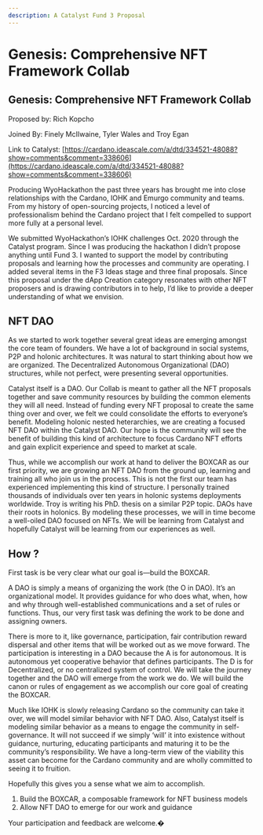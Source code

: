 ```yaml
---
description: A Catalyst Fund 3 Proposal
---
```


# Genesis: Comprehensive NFT Framework Collab

## Genesis: Comprehensive NFT Framework Collab

Proposed by: Rich Kopcho

Joined By: Finely McIIwaine, Tyler Wales and Troy Egan

Link to Catalyst: [https://cardano.ideascale.com/a/dtd/334521-48088?show=comments&comment=338606](https://cardano.ideascale.com/a/dtd/334521-48088?show=comments&comment=338606)

Producing WyoHackathon the past three years has brought me into close relationships with the Cardano, IOHK and Emurgo community and teams. From my history of open-sourcing projects, I noticed a level of professionalism behind the Cardano project that I felt compelled to support more fully at a personal level.

We submitted WyoHackathon’s IOHK challenges Oct. 2020 through the Catalyst program. Since I was producing the hackathon I didn’t propose anything until Fund 3. I wanted to support the model by contributing proposals and learning how the processes and community are operating. I added several items in the F3 Ideas stage and three final proposals. Since this proposal under the dApp Creation category resonates with other NFT proposers and is drawing contributors in to help, I’d like to provide a deeper understanding of what we envision.

## NFT DAO

As we started to work together several great ideas are emerging amongst the core team of founders. We have a lot of background in social systems, P2P and holonic architectures. It was natural to start thinking about how we are organized. The Decentralized Autonomous Organizational \(DAO\) structures, while not perfect, were presenting several opportunities.

Catalyst itself is a DAO. Our Collab is meant to gather all the NFT proposals together and save community resources by building the common elements they will all need. Instead of funding every NFT proposal to create the same thing over and over, we felt we could consolidate the efforts to everyone’s benefit. Modeling holonic nested heterarchies, we are creating a focused NFT DAO within the Catalyst DAO. Our hope is the community will see the benefit of building this kind of architecture to focus Cardano NFT efforts and gain explicit experience and speed to market at scale.

Thus, while we accomplish our work at hand to deliver the BOXCAR as our first priority, we are growing an NFT DAO from the ground up, learning and training all who join us in the process. This is not the first our team has experienced implementing this kind of structure. I personally trained thousands of individuals over ten years in holonic systems deployments worldwide. Troy is writing his PhD. thesis on a similar P2P topic. DAOs have their roots in holonics. By modeling these processes, we will in time become a well-oiled DAO focused on NFTs. We will be learning from Catalyst and hopefully Catalyst will be learning from our experiences as well.

## How ?

First task is be very clear what our goal is—build the BOXCAR.

A DAO is simply a means of organizing the work \(the O in DAO\). It’s an organizational model. It provides guidance for who does what, when, how and why through well-established communications and a set of rules or functions. Thus, our very first task was defining the work to be done and assigning owners.

There is more to it, like governance, participation, fair contribution reward dispersal and other items that will be worked out as we move forward. The participation is interesting in a DAO because the A is for autonomous. It is autonomous yet cooperative behavior that defines participants. The D is for Decentralized, or no centralized system of control. We will take the journey together and the DAO will emerge from the work we do. We will build the canon or rules of engagement as we accomplish our core goal of creating the BOXCAR.

Much like IOHK is slowly releasing Cardano so the community can take it over, we will model similar behavior with NFT DAO. Also, Catalyst itself is modeling similar behavior as a means to engage the community in self-governance. It will not succeed if we simply ‘will’ it into existence without guidance, nurturing, educating participants and maturing it to be the community’s responsibility. We have a long-term view of the viability this asset can become for the Cardano community and are wholly committed to seeing it to fruition.

Hopefully this gives you a sense what we aim to accomplish.

1. Build the BOXCAR, a composable framework for NFT business models
2. Allow NFT DAO to emerge for our work and guidance

Your participation and feedback are welcome.�

